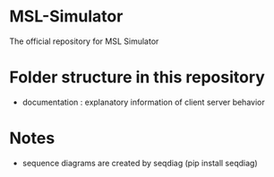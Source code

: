 # MSL-Simulator
The official repository for MSL Simulator

# Folder structure in this repository
 * documentation : explanatory information of client server behavior

# Notes
 * sequence diagrams are created by seqdiag (pip install seqdiag)
